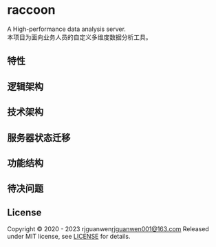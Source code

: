 # raccoon
A High-performance data analysis server.  
本项目为面向业务人员的自定义多维度数据分析工具。  

## 特性  


## 逻辑架构

  
## 技术架构


## 服务器状态迁移


## 功能结构



## 待决问题


## License
Copyright © 2020 - 2023 rjguanwen<rjguanwen001@163.com> 
Released under MIT license, see [LICENSE](LICENSE) for details.  